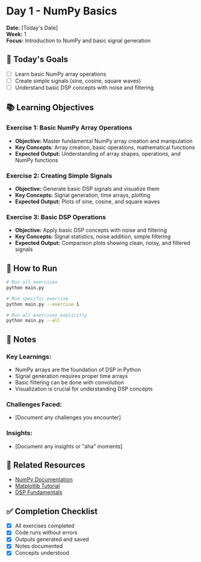# Day 1 - NumPy Basics

**Date:** [Today's Date]  
**Week:** 1  
**Focus:** Introduction to NumPy and basic signal generation

## 🎯 Today's Goals

- [ ] Learn basic NumPy array operations
- [ ] Create simple signals (sine, cosine, square waves)
- [ ] Understand basic DSP concepts with noise and filtering

## 📚 Learning Objectives

### Exercise 1: Basic NumPy Array Operations
- **Objective:** Master fundamental NumPy array creation and manipulation
- **Key Concepts:** Array creation, basic operations, mathematical functions
- **Expected Output:** Understanding of array shapes, operations, and NumPy functions

### Exercise 2: Creating Simple Signals
- **Objective:** Generate basic DSP signals and visualize them
- **Key Concepts:** Signal generation, time arrays, plotting
- **Expected Output:** Plots of sine, cosine, and square waves

### Exercise 3: Basic DSP Operations
- **Objective:** Apply basic DSP concepts with noise and filtering
- **Key Concepts:** Signal statistics, noise addition, simple filtering
- **Expected Output:** Comparison plots showing clean, noisy, and filtered signals

## 🚀 How to Run

```bash
# Run all exercises
python main.py

# Run specific exercise
python main.py --exercise 1

# Run all exercises explicitly
python main.py --all
```

## 📝 Notes

### Key Learnings:
- NumPy arrays are the foundation of DSP in Python
- Signal generation requires proper time arrays
- Basic filtering can be done with convolution
- Visualization is crucial for understanding DSP concepts

### Challenges Faced:
- [Document any challenges you encounter]

### Insights:
- [Document any insights or "aha" moments]

## 🔗 Related Resources

- [NumPy Documentation](https://numpy.org/doc/)
- [Matplotlib Tutorial](https://matplotlib.org/stable/tutorials/index.html)
- [DSP Fundamentals](https://en.wikipedia.org/wiki/Digital_signal_processing)

## ✅ Completion Checklist

- [x] All exercises completed
- [x] Code runs without errors
- [x] Outputs generated and saved
- [x] Notes documented
- [x] Concepts understood
